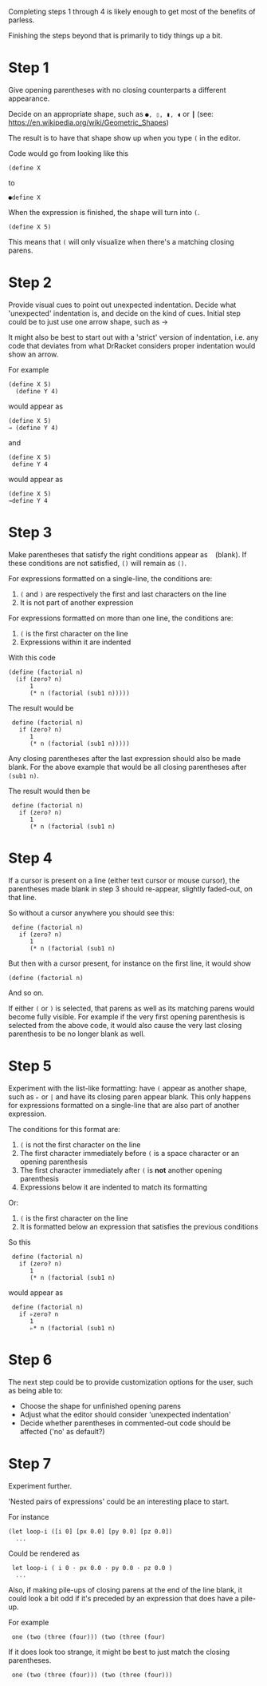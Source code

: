 Completing steps 1 through 4 is likely enough to get most of the benefits of parless.

Finishing the steps beyond that is primarily to tidy things up a bit.  

# Step 1

Give opening parentheses with no closing counterparts a different appearance.

Decide on an appropriate shape, such as `●, ▯, ▮, ◖` or `┃` (see: https://en.wikipedia.org/wiki/Geometric_Shapes)

The result is to have that shape show up when you type `(` in the editor.

Code would go from looking like this

    (define X

to

    ●define X

When the expression is finished, the shape will turn into `(`.

    (define X 5)
    
This means that `(` will only visualize when there's a matching closing parens. 

# Step 2

Provide visual cues to point out unexpected indentation.
Decide what 'unexpected' indentation is, and decide on the kind of cues.
Initial step could be to just use one arrow shape, such as →

It might also be best to start out with a 'strict' version of indentation, i.e. any code that deviates
from what DrRacket considers proper indentation would show an arrow.

For example

    (define X 5)
      (define Y 4)

would appear as

    (define X 5)
    → (define Y 4)

and

    (define X 5)
     define Y 4

would appear as

    (define X 5)
    →define Y 4


# Step 3

Make parentheses that satisfy the right conditions appear as ` ` (blank). If these conditions are not satisfied, `()` will remain as `()`.

For expressions formatted on a single-line, the conditions are:
1. `(` and `)` are respectively the first and last characters on the line
2. It is not part of another expression

For expressions formatted on more than one line, the conditions are:
1. `(` is the first character on the line
2. Expressions within it are indented

With this code

    (define (factorial n)
      (if (zero? n)
          1
          (* n (factorial (sub1 n)))))
 
 The result would be
 
     define (factorial n)
       if (zero? n)
          1
          (* n (factorial (sub1 n)))))

Any closing parentheses after the last expression should also be made blank.
For the above example that would be all closing parentheses after `(sub1 n)`.

The result would then be

     define (factorial n)
       if (zero? n)
          1
          (* n (factorial (sub1 n)

# Step 4

If a cursor is present on a line (either text cursor or mouse cursor), the parentheses made blank in step 3 should re-appear, slightly faded-out, on that line.

So without a cursor anywhere you should see this:

     define (factorial n)
       if (zero? n)
          1
          (* n (factorial (sub1 n)
          
But then with a cursor present, for instance on the first line, it would show

    (define (factorial n)

And so on.

If either `(` or `)` is selected, that parens as well as its matching parens would become fully visible.
For example if the very first opening parenthesis is selected from the above code, it would also cause the very last closing parenthesis to be no longer blank as well.

# Step 5

Experiment with the list-like formatting: have `(` appear as another shape, such as `▹` or `|` and have its closing paren appear blank. 
This only happens for expressions formatted on a single-line that are also part of another expression.

The conditions for this format are:
1. `(` is not the first character on the line
2. The first character immediately before `(` is a space character or an opening parenthesis
3. The first character immediately after `(` is __not__ another opening parenthesis
4. Expressions below it are indented to match its formatting

Or:

1. `(` is the first character on the line
2. It is formatted below an expression that satisfies the previous conditions

So this

     define (factorial n)
       if (zero? n)
          1
          (* n (factorial (sub1 n)

would appear as

     define (factorial n)
       if ▹zero? n
          1
          ▹* n (factorial (sub1 n)

# Step 6

The next step could be to provide customization options for the user, such as being able to:
- Choose the shape for unfinished opening parens
- Adjust what the editor should consider 'unexpected indentation'
- Decide whether parentheses in commented-out code should be affected ('no' as default?)

# Step 7

Experiment further.

'Nested pairs of expressions' could be an interesting place to start.

For instance

    (let loop-i ([i 0] [px 0.0] [py 0.0] [pz 0.0])
      ...

Could be rendered as

     let loop-i ( i 0 · px 0.0 · py 0.0 · pz 0.0 )
      ...

Also, if making pile-ups of closing parens at the end of the line blank, it could look a bit odd if it's preceded by an expression that does have a pile-up.

For example

     one (two (three (four))) (two (three (four)
    
If it does look too strange, it might be best to just match the closing parentheses.

     one (two (three (four))) (two (three (four)))
